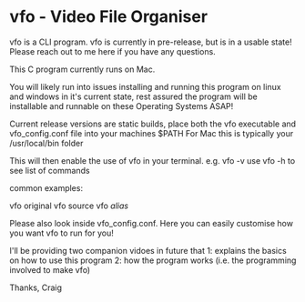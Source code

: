 # vfo - Video File Organiser

vfo is a CLI program.  vfo is currently in pre-release, but is in a usable state!  Please reach out to me here if you have any questions.

This C program currently runs on Mac.

You will likely run into issues installing and running this program on linux and windows in it's current state, rest assured the program will be installable and runnable on these Operating Systems ASAP!

Current release versions are static builds, place both the vfo executable and vfo_config.conf file into your machines $PATH
For Mac this is typically your /usr/local/bin folder

This will then enable the use of vfo in your terminal. e.g. vfo -v
use vfo -h to see list of commands

common examples:

vfo original
vfo source
vfo *alias*

Please also look inside vfo_config.conf.  Here you can easily customise how you want vfo to run for you!

I'll be providing two companion vidoes in future that 1: explains the basics on how to use this program 2: how the program works (i.e. the programming involved to make vfo)

Thanks,
Craig
